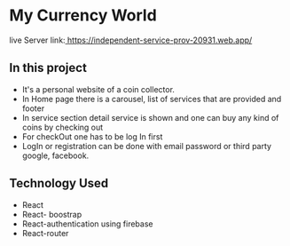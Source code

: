 <h1>My Currency World</h1>
<p>live Server link:<a href = "https://independent-service-prov-20931.web.app/"> https://independent-service-prov-20931.web.app/</a>
<h2>In this project</h2>
<ul>
  <li>It's a personal website of a coin collector.</li>
  <li>In Home page there is a carousel, list of services that are provided and footer</li>
  <li>In service section detail service is shown and one can buy any kind of coins by checking out</li>
  <li>For checkOut one has to be log In first </li>
  <li>LogIn or registration can be done with email password or third party google, facebook.</li>
 </ul>
<h2>Technology Used</h2>
<ul>
  <li>React</li>
  <li>React- boostrap</li>
  <li>React-authentication using firebase</li>
  <li>React-router</li>
</ul>
